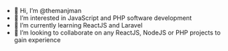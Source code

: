 - 👋 Hi, I’m @themanjman
- 👀 I’m interested in JavaScript and PHP software development 
- 🌱 I’m currently learning ReactJS and Laravel
- 💞️ I’m looking to collaborate on any ReactJS, NodeJS or PHP projects to gain experience

<!---
themanjman/themanjman is a ✨ special ✨ repository because its `README.md` (this file) appears on your GitHub profile.
You can click the Preview link to take a look at your changes.
--->
